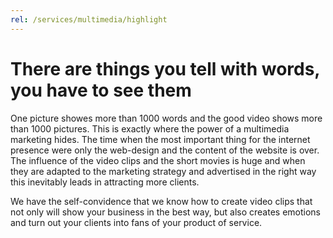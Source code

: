 ```yaml
---
rel: /services/multimedia/highlight
---
```

# There are things you tell with words, you have to see them
One picture showes more than 1000 words and the good video shows more than 1000 pictures. This is exactly where the power of a multimedia marketing hides. The time when the most important thing for the internet presence were only the web-design and the content of the website is over. The influence of the video clips and the short movies is huge and when they are adapted to the marketing strategy and advertised in the right way this inevitably leads in attracting more clients.

We have the self-convidence that we know how to create video clips that not only will show your business in the best way, but also creates emotions and turn out your clients into fans of your product of service.